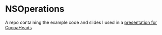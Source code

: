 # NSOperations

A repo containing the example code and slides I used in a [presentation for CocoaHeads](https://www.meetup.com/cocoaheads-goteborg/events/247083663/)
